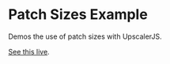 # Patch Sizes Example

Demos the use of patch sizes with UpscalerJS.

[See this live](https://githubbox.com/thekevinscott/upscalerjs/tree/master/examples/patch-sizes).
